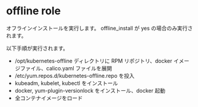 # offline role

オフラインインストールを実行します。
offline_install が yes の場合のみ実行されます。

以下手順が実行されます。

* /opt/kubernetes-offline ディレクトリに RPM リポジトリ、docker イメージファイル、calico.yaml ファイルを展開
* /etc/yum.repos.d/kubernetes-offline.repo を投入
* kubeadm, kubelet, kubectl をインストール
* docker, yum-plugin-versionlock をインストール、docker 起動
* 全コンテナイメージをロード




